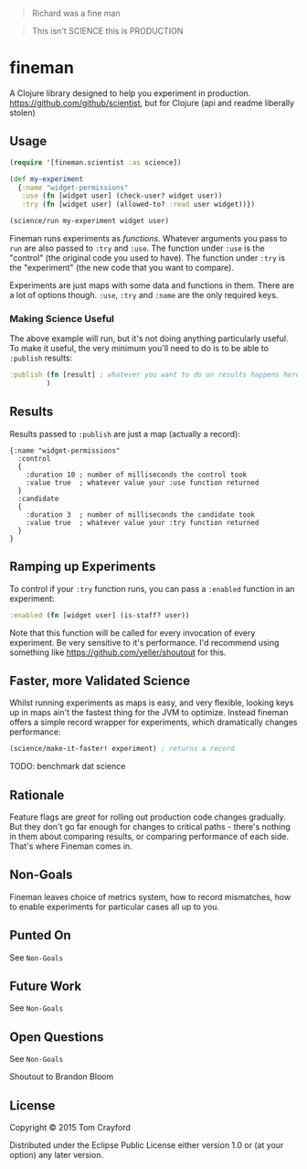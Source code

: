 > Richard was a fine man

> This isn't SCIENCE this is PRODUCTION

# fineman

A Clojure library designed to help you experiment in production.
https://github.com/github/scientist, but for Clojure (api and readme liberally stolen)

## Usage

```clojure
(require '[fineman.scientist :as science])

(def my-experiment
  {:name "widget-permissions"
   :use (fn [widget user] (check-user? widget user))
   :try (fn [widget user] (allowed-to? :read user widget))})

(science/run my-experiment widget user)
```

Fineman runs experiments as *functions*.
Whatever arguments you pass to `run` are also passed to `:try` and `:use`.
The function under `:use` is the "control" (the original code you used to have).
The function under `:try` is the "experiment" (the new code that you want to compare).

Experiments are just maps with some data and functions in them.
There are a lot of options though. `:use`, `:try` and `:name` are the only required keys.

### Making Science Useful

The above example will run, but it's not doing anything particularly useful.
To make it useful, the very minimum you'll need to do is to be able to `:publish` results:

```clojure
:publish (fn [result] ; whatever you want to do on results happens here
         )
```

## Results

Results passed to `:publish` are just a map (actually a record):

```
{:name "widget-permissions"
  :control
  {
    :duration 10 ; number of milliseconds the control took
    :value true  ; whatever value your :use function returned
  }
  :candidate
  {
    :duration 3  ; number of milliseconds the candidate took
    :value true  ; whatever value your :try function returned
  }
}
```

## Ramping up Experiments

To control if your `:try` function runs, you can pass a `:enabled` function in an experiment:

```clojure
:enabled (fn [widget user] (is-staff? user))
```

Note that this function will be called for every invocation of every experiment.
Be very sensitive to it's performance.
I'd recommend using something like https://github.com/yeller/shoutout for this.

## Faster, more Validated Science

Whilst running experiments as maps is easy, and very flexible, looking keys up in maps ain't the fastest thing for the JVM
to optimize. Instead fineman offers a simple record wrapper for experiments, which dramatically changes performance:

```clojure
(science/make-it-faster! experiment) ; returns a record
```

TODO: benchmark dat science

## Rationale

Feature flags are *great* for rolling out production code changes gradually.
But they don't go far enough for changes to critical paths - there's nothing in them about comparing results, or comparing performance of each side.
That's where Fineman comes in.

## Non-Goals

Fineman leaves choice of metrics system, how to record mismatches, how to enable experiments for particular cases all up to you.

## Punted On

See `Non-Goals`

## Future Work

See `Non-Goals`

## Open Questions

See `Non-Goals`

Shoutout to Brandon Bloom

## License

Copyright © 2015 Tom Crayford

Distributed under the Eclipse Public License either version 1.0 or (at
your option) any later version.
